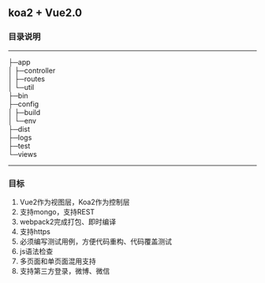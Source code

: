 ## koa2 + Vue2.0

### 目录说明
---
├─app                                                                                                                                                                                                                                                                                                              
│  ├─controller                                                                                                                                                                                                                                                                                                   
│  ├─routes                                                                                                                                                                                                                                                                                                       
│  └─util                                                                                                                                                                                                                                                                                                         
├─bin                                                                                                                                                                                                                                                                                                              
├─config                                                                                                                                                                                                                                                                                                           
│  ├─build                                                                                                                                                                                                                                                                                                        
│  └─env                                                                                                                                                                                                                                                                                                          
├─dist                                                                                                                                                                                                                                                                                                             
├─logs                                                                                                                                                                                                                                                                                                             
├─test                                                                                                                                                                                                                                                                                                             
└─views 

---

### 目标
1. Vue2作为视图层，Koa2作为控制层
2. 支持mongo，支持REST
3. webpack2完成打包、即时编译
4. 支持https
5. 必须编写测试用例，方便代码重构、代码覆盖测试
6. js语法检查
7. 多页面和单页面混用支持
8. 支持第三方登录，微博、微信
